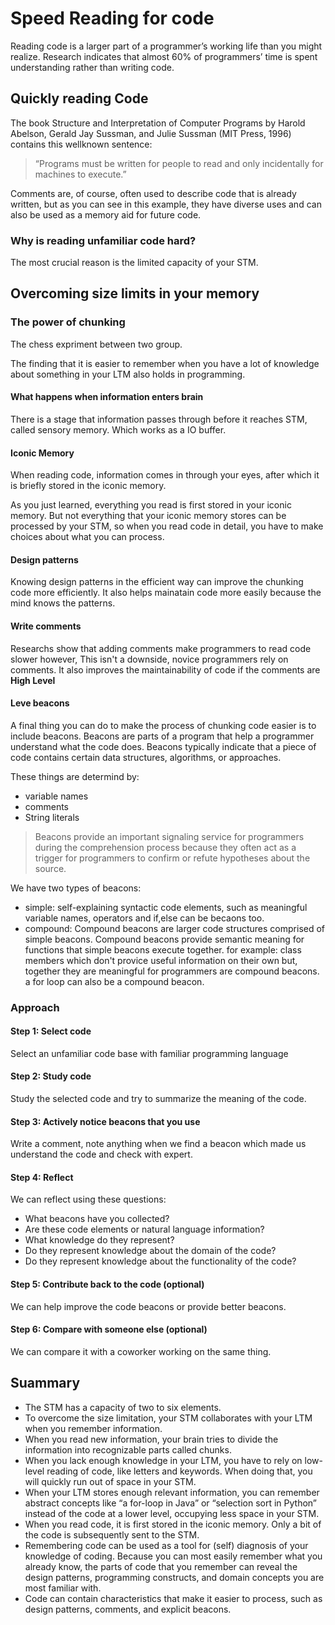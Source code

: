 # Speed Reading for code

Reading code is a larger part of a programmer’s working life than you might realize. Research indicates that almost 60% of programmers’ time is spent understanding rather than writing code.

## Quickly reading Code

The book Structure and Interpretation of Computer Programs by Harold Abelson, Gerald Jay Sussman, and Julie Sussman (MIT Press, 1996) contains this wellknown sentence:

> “Programs must be written for people to read and only incidentally for machines to execute.”

Comments are, of course, often used to describe code that is already written, but as you can see in this example, they have diverse uses and can also be used as a memory aid for future code.

### Why is reading unfamiliar code hard?

The most crucial reason is the limited capacity of your STM.

## Overcoming size limits in your memory

### The power of chunking

The chess expriment between two group.

The finding that it is easier to remember when you have a lot of knowledge about something in your LTM also holds in programming.

#### What happens when information enters brain

There is a stage that information passes through before it reaches STM, called sensory memory. Which works as a IO buffer.

#### Iconic Memory

When reading code, information comes in through your eyes, after which it is briefly stored in the iconic memory.

As you just learned, everything you read is first stored in your iconic memory. But not everything that your iconic memory stores can be processed by your STM, so when you read code in detail, you have to make choices about what you can process.

#### Design patterns

Knowing design patterns in the efficient way can improve the chunking code more efficiently. It also helps mainatain code more easily because the mind knows the patterns.

#### Write comments

Researchs show that adding comments make programmers to read code slower however, This isn't a downside, novice programmers rely on comments.
It also improves the maintainability of code if the comments are **High Level**

#### Leve beacons

A final thing you can do to make the process of chunking code easier is to include beacons. Beacons are parts of a program that help a programmer understand what the code does.
Beacons typically indicate that a piece of code contains certain data structures, algorithms, or approaches.

These things are determind by:

- variable names
- comments
- String literals

> Beacons provide an important signaling service for programmers during the comprehension process because they often act as a trigger for programmers to confirm or refute hypotheses about the source.

We have two types of beacons:

- simple: self-explaining syntactic code elements, such as meaningful variable names, operators and if,else can be becaons too.
- compound:  Compound beacons are larger code structures comprised of simple beacons. Compound beacons provide semantic meaning for functions that simple beacons execute together. for example: class members which don't provice useful information on their own but, together they are meaningful for programmers are compound beacons. a for loop can also be a compound beacon.

### Approach

#### Step 1: Select code

Select an unfamiliar code base with familiar programming language

#### Step 2: Study code

Study the selected code and try to summarize the meaning of the code.

#### Step 3: Actively notice beacons that you use

Write a comment, note anything when we find a beacon which made us understand the code and check with expert.

#### Step 4: Reflect

We can reflect using these questions:

- What beacons have you collected?
- Are these code elements or natural language information?
- What knowledge do they represent?
- Do they represent knowledge about the domain of the code?
- Do they represent knowledge about the functionality of the code?

#### Step 5: Contribute back to the code (optional)

We can help improve the code beacons or provide better beacons.

#### Step 6: Compare with someone else (optional)

We can compare it with a coworker working on the same thing.

## Suammary

- The STM has a capacity of two to six elements.
- To overcome the size limitation, your STM collaborates with your LTM when you remember information.
- When you read new information, your brain tries to divide the information into recognizable parts called chunks.
- When you lack enough knowledge in your LTM, you have to rely on low-level reading of code, like letters and keywords. When doing that, you will quickly run out of space in your STM.
- When your LTM stores enough relevant information, you can remember abstract concepts like “a for-loop in Java” or “selection sort in Python” instead of the code at a lower level, occupying less space in your STM.
- When you read code, it is first stored in the iconic memory. Only a bit of the code is subsequently sent to the STM.
- Remembering code can be used as a tool for (self) diagnosis of your knowledge of coding. Because you can most easily remember what you already know, the parts of code that you remember can reveal the design patterns, programming constructs, and domain concepts you are most familiar with.
- Code can contain characteristics that make it easier to process, such as design patterns, comments, and explicit beacons.
